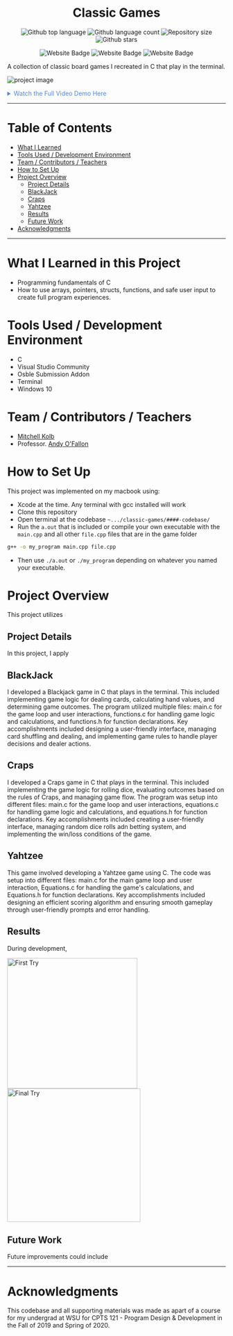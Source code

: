 


<h1 align="center">Classic Games</h1>

<p align="center">
  <img alt="Github top language" src="https://img.shields.io/github/languages/top/mitchellkolb/classic-games?color=5C5C5C">

  <img alt="Github language count" src="https://img.shields.io/github/languages/count/mitchellkolb/classic-games?color=5C5C5C">

  <img alt="Repository size" src="https://img.shields.io/github/repo-size/mitchellkolb/classic-games?color=5C5C5C">

  <img alt="Github stars" src="https://img.shields.io/github/stars/mitchellkolb/classic-games?color=5C5C5C" />
</p>

<p align="center">
<img
    src="https://img.shields.io/badge/Programming Language-%2300599b?style=for-the-badge&logo=C&logoColor=white"
    alt="Website Badge" />
<img
    src="https://img.shields.io/badge/Windows-0078D6?style=for-the-badge&logo=Windows 10&logoColor=white"
    alt="Website Badge" />
<img
    src="https://img.shields.io/badge/ ZSH Terminal-5C5C5C?style=for-the-badge&logo=terminal&logoColor=white"
    alt="Website Badge" />
</p>

A collection of classic board games I recreated in C that play in the terminal. 

![project image](resources/image1.png)

<details>
<summary style="color:#5087dd">Watch the Full Video Demo Here</summary>

[![Full Video Demo Here](https://img.youtube.com/vi/VidKEY/0.jpg)](https://www.youtube.com/watch?v=VidKEY)

</details>

---


# Table of Contents
- [What I Learned](#what-i-learned-in-this-project)
- [Tools Used / Development Environment](#tools-used--development-environment)
- [Team / Contributors / Teachers](#team--contributors--teachers)
- [How to Set Up](#how-to-set-up)
- [Project Overview](#project-overview)
    - [Project Details](#references)
    - [BlackJack](#blackjack)
    - [Craps](#craps)
    - [Yahtzee](#yahtzee)
    - [Results](#results)
    - [Future Work](#future-work)
- [Acknowledgments](#acknowledgments)

---

# What I Learned in this Project
- Programming fundamentals of C
- How to use arrays, pointers, structs, functions, and safe user input to create full program experiences.
 



# Tools Used / Development Environment
- C
- Visual Studio Community
- Osble Submission Addon
- Terminal
- Windows 10





# Team / Contributors / Teachers
- [Mitchell Kolb](https://github.com/mitchellkolb)
- Professor. [Andy O'Fallon](https://school.eecs.wsu.edu/directory/wsu-profile/aofallon/)





# How to Set Up
This project was implemented on my macbook using:
- Xcode at the time. Any terminal with gcc installed will work
- Clone this repository 
- Open terminal at the codebase `~.../classic-games/####-codebase/`
- Run the `a.out` that is included or compile your own executable with the `main.cpp` and all other `file.cpp` files that are in the game folder
```zsh
g++ -o my_program main.cpp file.cpp
```
- Then use `./a.out` or `./my_program` depending on whatever you named your executable.






# Project Overview
This project utilizes 



## Project Details
In this project, I apply 


## BlackJack
I developed a Blackjack game in C that plays in the terminal. This included implementing game logic for dealing cards, calculating hand values, and determining game outcomes. The program utilized multiple files: main.c for the game loop and user interactions, functions.c for handling game logic and calculations, and functions.h for function declarations. Key accomplishments included designing a user-friendly interface, managing card shuffling and dealing, and implementing game rules to handle player decisions and dealer actions.



## Craps 
I developed a Craps game in C that plays in the terminal. This included implementing the game logic for rolling dice, evaluating outcomes based on the rules of Craps, and managing game flow. The program was setup into different files: main.c for the game loop and user interactions, equations.c for handling game logic and calculations, and equations.h for function declarations. Key accomplishments included creating a user-friendly interface, managing random dice rolls adn betting system, and implementing the win/loss conditions of the game. 


## Yahtzee
This game involved developing a Yahtzee game using C. The code was setup into different files: main.c for the main game loop and user interaction, Equations.c for handling the game's calculations, and Equations.h for function declarations. Key accomplishments included designing an efficient scoring algorithm and ensuring smooth gameplay through user-friendly prompts and error handling.




## Results
During development,
<p float="left">
  <img src="resources/image1.png" alt="First Try" width="300" />
  <img src="resources/image2.png" alt="Final Try" width="307" />
</p>

## Future Work
Future improvements could include






--- 
# Acknowledgments
This codebase and all supporting materials was made as apart of a course for my undergrad at WSU for CPTS 121 - Program Design & Development in the Fall of 2019 and Spring of 2020. 

